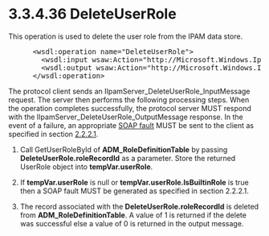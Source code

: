 <html dir="LTR" xmlns:mshelp="http://msdn.microsoft.com/mshelp" xmlns:ddue="http://ddue.schemas.microsoft.com/authoring/2003/5" xmlns:xlink="http://www.w3.org/1999/xlink" xmlns:tool="http://www.microsoft.com/tooltip">
 <body>
 <div id="header">
 <h1 class="heading">3.3.4.36 DeleteUserRole</h1>
 </div>
 <div id="mainSection">
 <div id="mainBody">
 <div id="allHistory" class="saveHistory"></div>
 <div id="sectionSection0" class="section" name="collapseableSection">
 

<p>This operation is used to delete the user role from the IPAM
data store.</p>

<dl>
<dd>
<div><pre> &lt;wsdl:operation name=&quot;DeleteUserRole&quot;&gt;
   &lt;wsdl:input wsaw:Action=&quot;http://Microsoft.Windows.Ipam/IIpamServer/DeleteUserRole&quot; message=&quot;ipam:IIpamServer_DeleteUserRole_InputMessage&quot; /&gt;
   &lt;wsdl:output wsaw:Action=&quot;http://Microsoft.Windows.Ipam/IIpamServer/DeleteUserRoleResponse&quot; message=&quot;ipam:IIpamServer_DeleteUserRole_OutputMessage&quot; /&gt;
 &lt;/wsdl:operation&gt;
</pre></div>
</dd></dl>

<p>The protocol client sends an
IIpamServer_DeleteUserRole_InputMessage request. The server then performs the
following processing steps. When the operation completes successfully, the
protocol server MUST respond with the IIpamServer_DeleteUserRole_OutputMessage
response. In the event of a failure, an appropriate <a href="21b4a631-8f28-420f-822f-c5f879d5046e.md#gt_ec8728a8-1a75-426f-8767-aa1932c7c19f">SOAP fault</a> MUST be sent to
the client as specified in section <a href="a90ad88d-2468-4ac1-bbb9-8f921d15bbc8.md">2.2.2.1</a>.</p>

<ol><li><p><span> </span>Call
GetUserRoleById of <b>ADM_RoleDefinitionTable</b> by passing <b>DeleteUserRole.roleRecordId</b>
as a parameter. Store the returned UserRole object into <b>tempVar.userRole</b>.</p>

</li><li><p><span> </span>If <b>tempVar.userRole</b>
is null or <b>tempVar.userRole.IsBuiltinRole</b> is true then a SOAP fault MUST
be generated as specified in section 2.2.2.1.</p>

</li><li><p><span> </span>The record
associated with the <b>DeleteUserRole.roleRecordId</b> is deleted from <b>ADM_RoleDefinitionTable</b>.
A value of 1 is returned if the delete was successful else a value of 0 is
returned in the output message.</p>

</li></ol>
 </div>
 </div>
 </div>
 </body>
</html>